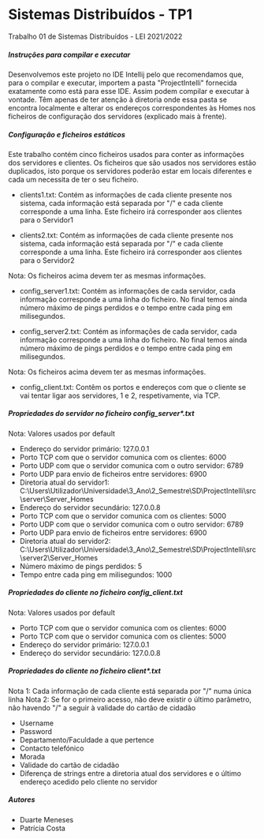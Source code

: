 # Sistemas Distribuídos - TP1
Trabalho 01 de Sistemas Distribuídos - LEI 2021/2022

##### Instruções para compilar e executar #####

Desenvolvemos este projeto no IDE Intellij pelo que recomendamos que, para o compilar e executar, importem a pasta "ProjectIntelli" fornecida exatamente como está para esse IDE. Assim podem compilar e executar à vontade. 
Têm apenas de ter atenção à diretoria onde essa pasta se encontra localmente e alterar os endereços correspondentes às Homes nos ficheiros de configuração dos servidores (explicado mais à frente).


##### Configuração e ficheiros estáticos #####
  
Este trabalho contém cinco ficheiros usados para conter as informações dos servidores e clientes. Os ficheiros que são usados nos servidores estão duplicados, isto porque os servidores poderão estar em locais diferentes e cada um necessita de ter o seu ficheiro.

- clients1.txt: Contém as informações de cada cliente presente nos sistema, cada informação está separada por "/" e cada cliente corresponde a uma linha. Este ficheiro irá corresponder aos clientes para o Servidor1

- clients2.txt: Contém as informações de cada cliente presente nos sistema, cada informação está separada por "/" e cada cliente corresponde a uma linha. Este ficheiro irá corresponder aos clientes para o Servidor2

Nota: Os ficheiros acima devem ter as mesmas informações.

- config_server1.txt: Contém as informações de cada servidor, cada informação corresponde a uma linha do ficheiro. No final temos ainda número máximo de pings perdidos e o tempo entre cada ping em milisegundos.

- config_server2.txt: Contém as informações de cada servidor, cada informação corresponde a uma linha do ficheiro. No final temos ainda número máximo de pings perdidos e o tempo entre cada ping em milisegundos.

Nota: Os ficheiros acima devem ter as mesmas informações.

- config_client.txt: Contêm os portos e endereços com que o cliente se vai tentar ligar aos servidores, 1 e 2, respetivamente, via TCP.

##### Propriedades do servidor no ficheiro config_server*.txt #####
Nota: Valores usados por default

- Endereço do servidor primário: 127.0.0.1
- Porto TCP com que o servidor comunica com os clientes: 6000
- Porto UDP com que o servidor comunica com o outro servidor: 6789
- Porto UDP para envio de ficheiros entre servidores: 6900
- Diretoria atual do servidor1: C:\Users\Utilizador\Universidade\3_Ano\2_Semestre\SD\ProjectIntelli\src\server\Server_Homes
- Endereço do servidor secundário: 127.0.0.8
- Porto TCP com que o servidor comunica com os clientes: 5000
- Porto UDP com que o servidor comunica com o outro servidor: 6789
- Porto UDP para envio de ficheiros entre servidores: 6900
- Diretoria atual do servidor2: C:\Users\Utilizador\Universidade\3_Ano\2_Semestre\SD\ProjectIntelli\src\server2\Server_Homes
- Número máximo de pings perdidos: 5
- Tempo entre cada ping em milisegundos: 1000

##### Propriedades do cliente no ficheiro config_client.txt #####
Nota: Valores usados por default

- Porto TCP com que o servidor comunica com os clientes: 6000
- Porto TCP com que o servidor comunica com os clientes: 5000
- Endereço do servidor primário: 127.0.0.1
- Endereço do servidor secundário: 127.0.0.8

##### Propriedades do cliente no ficheiro client*.txt #####
Nota 1: Cada informação de cada cliente está separada por "/" numa única linha
Nota 2: Se for o primeiro acesso, não deve existir o último parâmetro, não havendo "/" a seguir à validade do cartão de cidadão

- Username
- Password
- Departamento/Faculdade a que pertence
- Contacto telefónico
- Morada
- Validade do cartão de cidadão
- Diferença de strings entre a diretoria atual dos servidores e o último endereço acedido pelo cliente no servidor 

##### Autores #####
  - Duarte Meneses 
  - Patrícia Costa 

